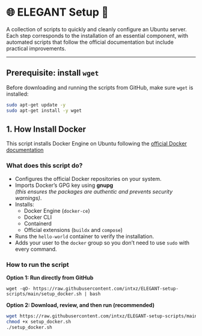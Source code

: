 # 🌐 ELEGANT Setup 📡

A collection of scripts to quickly and cleanly configure an Ubuntu server.  
Each step corresponds to the installation of an essential component, with automated scripts that follow the official documentation but include practical improvements.

---

## Prerequisite: install `wget`

Before downloading and running the scripts from GitHub, make sure `wget` is installed:

```bash
sudo apt-get update -y
sudo apt-get install -y wget
```

## 1. How Install Docker

This script installs Docker Engine on Ubuntu following the [official Docker documentation](https://docs.docker.com/engine/install/ubuntu/)

### What does this script do?

- Configures the official Docker repositories on your system.
- Imports Docker’s GPG key using **gnupg**  
  _(this ensures the packages are authentic and prevents security warnings)_.
- Installs:
  - Docker Engine (`docker-ce`)
  - Docker CLI
  - Containerd
  - Official extensions (`buildx` and `compose`)
- Runs the `hello-world` container to verify the installation.
- Adds your user to the `docker` group so you don’t need to use `sudo` with every command.

### How to run the script

**Option 1: Run directly from GitHub**

`wget -qO- https://raw.githubusercontent.com/intxz/ELEGANT-setup-scripts/main/setup_docker.sh | bash`

**Option 2: Download, review, and then run (recommended)**

```bash
wget https://raw.githubusercontent.com/intxz/ELEGANT-setup-scripts/main/setup_docker.sh
chmod +x setup_docker.sh
./setup_docker.sh
```
